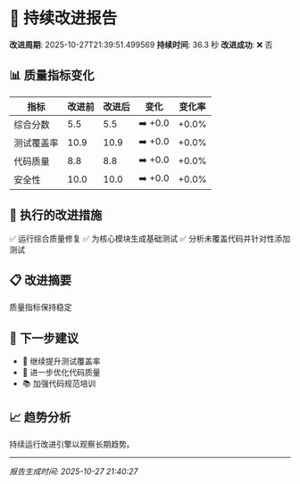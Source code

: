 # 🚀 持续改进报告

**改进周期**: 2025-10-27T21:39:51.499569
**持续时间**: 36.3 秒
**改进成功**: ❌ 否

## 📊 质量指标变化

| 指标 | 改进前 | 改进后 | 变化 | 变化率 |
|------|--------|--------|------|--------|
| 综合分数 | 5.5 | 5.5 | ➡️ +0.0 | +0.0% |
| 测试覆盖率 | 10.9 | 10.9 | ➡️ +0.0 | +0.0% |
| 代码质量 | 8.8 | 8.8 | ➡️ +0.0 | +0.0% |
| 安全性 | 10.0 | 10.0 | ➡️ +0.0 | +0.0% |


## 🎯 执行的改进措施

✅ 运行综合质量修复
✅ 为核心模块生成基础测试
✅ 分析未覆盖代码并针对性添加测试


## 📋 改进摘要

质量指标保持稳定

## 🎯 下一步建议

- 🎯 继续提升测试覆盖率
- 🔧 进一步优化代码质量
- 📚 加强代码规范培训

## 📈 趋势分析

持续运行改进引擎以观察长期趋势。

---
*报告生成时间: 2025-10-27 21:40:27*